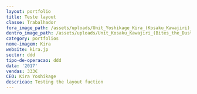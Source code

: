 ```yaml
---
layout: portfolio
title: Teste layout
classe: Trabalhador
fora_image_path: /assets/uploads/Unit_Yoshikage_Kira_(Kosaku_Kawajiri)_(Green).png
dentro_image_path: /assets/uploads/Unit_Kosaku_Kawajiri_(Bites_the_Dust).png
category: portfolios
nome-imagem: Kira
website: kira.jp
sector: ddd
tipo-de-operacao: ddd
data: '2017'
vendas: 333€
CEO: Kira Yoshikage
descricao: Testing the layout fuction
---
```



